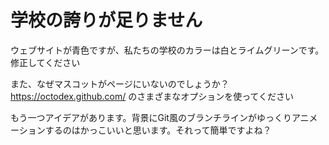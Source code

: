 # 学校の誇りが足りません

ウェブサイトが青色ですが、私たちの学校のカラーは白とライムグリーンです。修正してください

また、なぜマスコットがページにいないのでしょうか？
https://octodex.github.com/ のさまざまなオプションを使ってください

もう一つアイデアがあります。背景にGit風のブランチラインがゆっくりアニメーションするのはかっこいいと思います。それって簡単ですよね？
